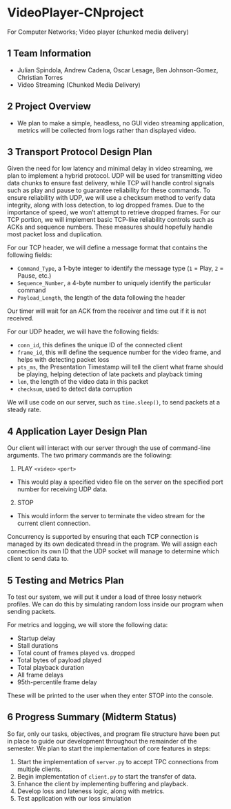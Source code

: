 # VideoPlayer-CNproject

For Computer Networks; Video player (chunked media delivery)

## 1 Team Information

- Julian Spindola, Andrew Cadena, Oscar Lesage, Ben Johnson-Gomez, Christian Torres
- Video Streaming (Chunked Media Delivery)

## 2 Project Overview

- We plan to make a simple, headless, no GUI video streaming application, metrics will be collected from logs rather than displayed video.

## 3 Transport Protocol Design Plan

Given the need for low latency and minimal delay in video streaming, we plan to implement a hybrid protocol. UDP will be used for transmitting video data chunks to ensure fast delivery, while TCP will handle control signals such as play and pause to guarantee reliability for these commands. To ensure reliability with UDP, we will use a checksum method to verify data integrity, along with loss detection, to log dropped frames. Due to the importance of speed, we won’t attempt to retrieve dropped frames. For our TCP portion, we will implement basic TCP-like reliability controls such as ACKs and sequence numbers. These measures should hopefully handle most packet loss and duplication.

For our TCP header, we will define a message format that contains the following fields:

- `Command_Type`, a 1-byte integer to identify the message type (`1` = Play, `2` = Pause, etc.)
- `Sequence_Number`, a 4-byte number to uniquely identify the particular command
- `Payload_Length`, the length of the data following the header

Our timer will wait for an ACK from the receiver and time out if it is not received.

For our UDP header, we will have the following fields:

- `conn_id`, this defines the unique ID of the connected client
- `frame_id`, this will define the sequence number for the video frame, and helps with detecting packet loss
- `pts_ms`, the Presentation Timestamp will tell the client what frame should be playing, helping detection of late packets and playback timing
- `len`, the length of the video data in this packet
- `checksum`, used to detect data corruption

We will use code on our server, such as `time.sleep()`, to send packets at a steady rate.

## 4 Application Layer Design Plan

Our client will interact with our server through the use of command-line arguments. The two primary commands are the following:

1. PLAY `<video>` `<port>`

- This would play a specified video file on the server on the specified port number for receiving UDP data.

2. STOP

- This would inform the server to terminate the video stream for the current client connection.

Concurrency is supported by ensuring that each TCP connection is managed by its own dedicated thread in the program. We will assign each connection its own ID that the UDP socket will manage to determine which client to send data to.

## 5 Testing and Metrics Plan

To test our system, we will put it under a load of three lossy network profiles. We can do this by simulating random loss inside our program when sending packets.

For metrics and logging, we will store the following data:

- Startup delay
- Stall durations
- Total count of frames played vs. dropped
- Total bytes of payload played
- Total playback duration
- All frame delays
- 95th-percentile frame delay

These will be printed to the user when they enter STOP into the console.

## 6 Progress Summary (Midterm Status)

So far, only our tasks, objectives, and program file structure have been put in place to guide our development throughout the remainder of the semester. We plan to start the implementation of core features in steps:

1. Start the implementation of `server.py` to accept TPC connections from multiple clients.
2. Begin implementation of `client.py` to start the transfer of data.
3. Enhance the client by implementing buffering and playback.
4. Develop loss and lateness logic, along with metrics.
5. Test application with our loss simulation
